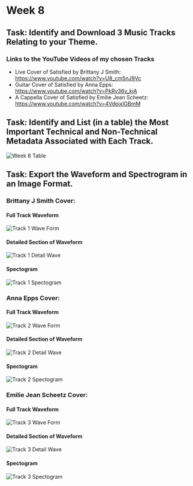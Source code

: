 # Week 8
## Task: Identify and Download 3 Music Tracks Relating to your Theme.
### Links to the YouTube Videos of my chosen Tracks
- Live Cover of Satisfied by Brittany J Smith:
 https://www.youtube.com/watch?v=U8_cm5nJ9Vc
- Guitar Cover of Satisfied by Anna Epps:
https://www.youtube.com/watch?v=PkRy36v_kjA
- A Cappella Cover of Satisfied by Emilie Jean Scheetz:
https://www.youtube.com/watch?v=4VdpixlGBmM
## Task: Identify and List (in a table) the Most Important Technical and Non-Technical Metadata Associated with Each Track.
![Week 8 Table](https://github.com/user-attachments/assets/eb634550-f0ec-4765-b3f4-22b07b4fb438)
## Task: Export the Waveform and Spectrogram in an Image Format.
### Brittany J Smith Cover:
#### Full Track Waveform
![Track 1 Wave Form](https://github.com/user-attachments/assets/bdb2fe8b-3793-4c0b-991a-06e587ca2d36)
#### Detailed Section of Waveform
![Track 1 Detail Wave](https://github.com/user-attachments/assets/0b19ae74-3e8e-45db-b4de-b32b86cad00e)
#### Spectogram
![Track 1 Spectogram](https://github.com/user-attachments/assets/9f80e1e6-545c-4c71-bcd4-57de043af65a)
### Anna Epps Cover:
#### Full Track Waveform
![Track 2 Wave Form](https://github.com/user-attachments/assets/c0e8a15e-ba84-453a-8dc2-9d77dcb3b266)
#### Detailed Section of Waveform
![Track 2 Detail Wave](https://github.com/user-attachments/assets/4b8a4646-de43-4118-8349-c760f08a42da)
#### Spectogram
![Track 2 Spectogram](https://github.com/user-attachments/assets/20904195-891e-44d9-9359-30a4926a32f6)
### Emilie Jean Scheetz Cover:
#### Full Track Waveform
![Track 3 Wave Form](https://github.com/user-attachments/assets/197f97ed-30ea-4772-abcd-3254dea1aefa)
#### Detailed Section of Waveform
![Track 3 Detail Wave](https://github.com/user-attachments/assets/dff9e140-5018-4947-870c-34a90164a1c8)
#### Spectogram
![Track 3 Spectogram](https://github.com/user-attachments/assets/64f74bd7-c4bc-4730-a12d-205e925cc4cf)
